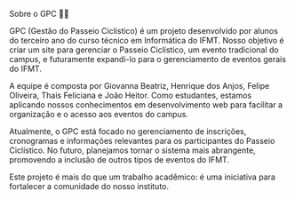 Sobre o GPC 🚴‍♀️

GPC (Gestão do Passeio Ciclístico) é um projeto desenvolvido por alunos do terceiro ano do curso técnico em Informática do IFMT. Nosso objetivo é criar um site para gerenciar o Passeio Ciclístico, um evento tradicional do campus, e futuramente expandi-lo para o gerenciamento de eventos gerais do IFMT.

A equipe é composta por Giovanna Beatriz, Henrique dos Anjos, Felipe Oliveira, Thais Feliciana e João Heitor. Como estudantes, estamos aplicando nossos conhecimentos em desenvolvimento web para facilitar a organização e o acesso aos eventos do campus.

Atualmente, o GPC está focado no gerenciamento de inscrições, cronogramas e informações relevantes para os participantes do Passeio Ciclístico. No futuro, planejamos tornar o sistema mais abrangente, promovendo a inclusão de outros tipos de eventos do IFMT.

Este projeto é mais do que um trabalho acadêmico: é uma iniciativa para fortalecer a comunidade do nosso instituto.
